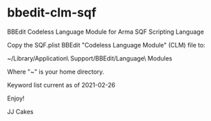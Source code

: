 # bbedit-clm-sqf
BBEdit Codeless Language Module for Arma SQF Scripting Language

Copy the SQF.plist BBEdit "Codeless Language Module" (CLM) file to:

~/Library/Application\ Support/BBEdit/Language\ Modules

Where "~" is your home directory.

Keyword list current as of 2021-02-26

Enjoy!

JJ Cakes
